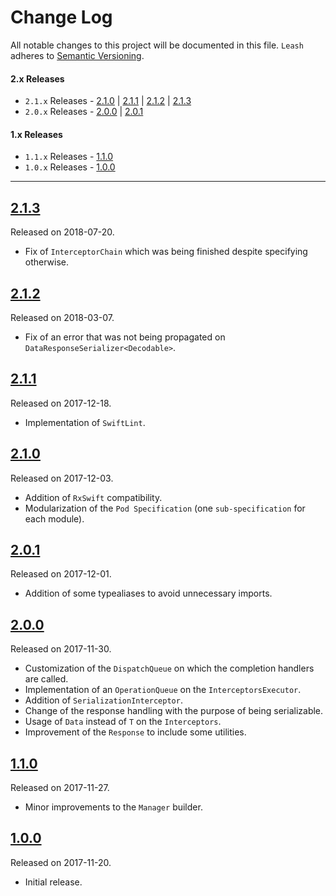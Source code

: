# Change Log
All notable changes to this project will be documented in this file.
`Leash` adheres to [Semantic Versioning](http://semver.org/).

#### 2.x Releases
- `2.1.x` Releases - [2.1.0](#210) | [2.1.1](#211) | [2.1.2](#212) | [2.1.3](#213)
- `2.0.x` Releases - [2.0.0](#200) | [2.0.1](#201)

#### 1.x Releases
- `1.1.x` Releases - [1.1.0](#110)
- `1.0.x` Releases - [1.0.0](#100)

---

## [2.1.3](https://github.com/LucianoPolit/Leash/releases/tag/2.1.3)
Released on 2018-07-20.

- Fix of `InterceptorChain` which was being finished despite specifying otherwise.

## [2.1.2](https://github.com/LucianoPolit/Leash/releases/tag/2.1.2)
Released on 2018-03-07.

- Fix of an error that was not being propagated on `DataResponseSerializer<Decodable>`.

## [2.1.1](https://github.com/LucianoPolit/Leash/releases/tag/2.1.1)
Released on 2017-12-18.

- Implementation of `SwiftLint`.

## [2.1.0](https://github.com/LucianoPolit/Leash/releases/tag/2.1.0)
Released on 2017-12-03.

- Addition of `RxSwift` compatibility.
- Modularization of the `Pod Specification` (one `sub-specification` for each module).

## [2.0.1](https://github.com/LucianoPolit/Leash/releases/tag/2.0.1)
Released on 2017-12-01.

- Addition of some typealiases to avoid unnecessary imports.

## [2.0.0](https://github.com/LucianoPolit/Leash/releases/tag/2.0.0)
Released on 2017-11-30.

- Customization of the `DispatchQueue` on which the completion handlers are called.
- Implementation of an `OperationQueue` on the `InterceptorsExecutor`.
- Addition of `SerializationInterceptor`.
- Change of the response handling with the purpose of being serializable.
- Usage of `Data` instead of `T` on the `Interceptors`.
- Improvement of the `Response` to include some utilities.

## [1.1.0](https://github.com/LucianoPolit/Leash/releases/tag/1.1.0)
Released on 2017-11-27.

- Minor improvements to the `Manager` builder.

## [1.0.0](https://github.com/LucianoPolit/Leash/releases/tag/1.0.0)
Released on 2017-11-20.

- Initial release.
